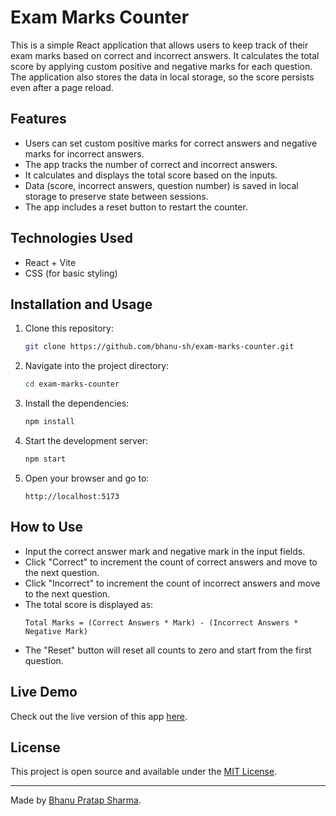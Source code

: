 # Exam Marks Counter

This is a simple React application that allows users to keep track of their exam marks based on correct and incorrect answers. It calculates the total score by applying custom positive and negative marks for each question. The application also stores the data in local storage, so the score persists even after a page reload.

## Features

- Users can set custom positive marks for correct answers and negative marks for incorrect answers.
- The app tracks the number of correct and incorrect answers.
- It calculates and displays the total score based on the inputs.
- Data (score, incorrect answers, question number) is saved in local storage to preserve state between sessions.
- The app includes a reset button to restart the counter.

## Technologies Used

- React + Vite
- CSS (for basic styling)

## Installation and Usage

1. Clone this repository:
    ```bash
    git clone https://github.com/bhanu-sh/exam-marks-counter.git
    ```

2. Navigate into the project directory:
    ```bash
    cd exam-marks-counter
    ```

3. Install the dependencies:
    ```bash
    npm install
    ```

4. Start the development server:
    ```bash
    npm start
    ```

5. Open your browser and go to:
    ```
    http://localhost:5173
    ```

## How to Use

- Input the correct answer mark and negative mark in the input fields.
- Click "Correct" to increment the count of correct answers and move to the next question.
- Click "Incorrect" to increment the count of incorrect answers and move to the next question.
- The total score is displayed as:
    ```
    Total Marks = (Correct Answers * Mark) - (Incorrect Answers * Negative Mark)
    ```
- The "Reset" button will reset all counts to zero and start from the first question.

## Live Demo

Check out the live version of this app [here](https://exam-marks.vercel.app/).

## License

This project is open source and available under the [MIT License](LICENSE).

---

Made by [Bhanu Pratap Sharma](https://github.com/bhanu-sh).
